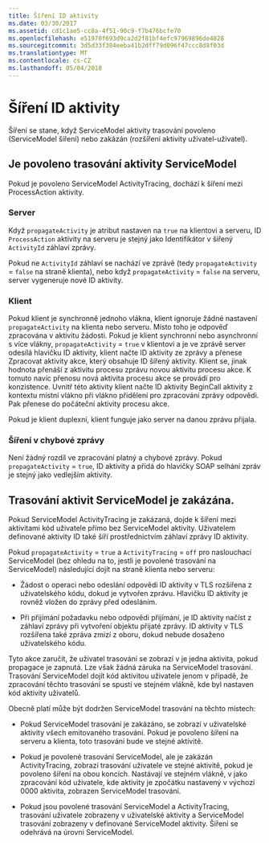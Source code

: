 ```yaml
---
title: Šíření ID aktivity
ms.date: 03/30/2017
ms.assetid: cd1c1ae5-cc8a-4f51-90c9-f7b476bcfe70
ms.openlocfilehash: e51970f693d9ca2d2f81bf4efc97969896de4828
ms.sourcegitcommit: 3d5d33f384eeba41b2dff79d096f47ccc8d8f03d
ms.translationtype: MT
ms.contentlocale: cs-CZ
ms.lasthandoff: 05/04/2018
---
```

# <a name="activity-id-propagation"></a>Šíření ID aktivity
Šíření se stane, když ServiceModel aktivity trasování povoleno (ServiceModel šíření) nebo zakázán (rozšíření aktivity uživatel-uživatel).  
  
## <a name="servicemodel-activity-tracing-is-enabled"></a>Je povoleno trasování aktivity ServiceModel  
 Pokud je povoleno ServiceModel ActivityTracing, dochází k šíření mezi ProcessAction aktivity.  
  
### <a name="server"></a>Server  
 Když `propagateActivity` je atribut nastaven na `true` na klientovi a serveru, ID `ProcessAction` aktivity na serveru je stejný jako Identifikátor v šířený `ActivityId` záhlaví zprávy.  
  
 Pokud ne `ActivityId` záhlaví se nachází ve zprávě (tedy `propagateActivity` = `false` na straně klienta), nebo když `propagateActivity` = `false` na serveru, server vygeneruje nové ID aktivity.  
  
### <a name="client"></a>Klient  
 Pokud klient je synchronně jednoho vlákna, klient ignoruje žádné nastavení `propagateActivity` na klienta nebo serveru. Místo toho je odpověď zpracována v aktivitu žádosti. Pokud je klient synchronní nebo asynchronní s více vlákny, `propagateActivity` = `true` v klientovi a je ve zprávě server odesílá hlavičku ID aktivity, klient načte ID aktivity ze zprávy a přenese Zpracovat aktivity akce, který obsahuje ID šířený aktivity. Klient se, jinak hodnota přenáší z aktivitu procesu zprávu novou aktivitu procesu akce. K tomuto navíc přenosu nová aktivita procesu akce se provádí pro konzistence. Uvnitř této aktivity klient načte ID aktivity BeginCall aktivity z kontextu místní vlákno při vlákno přidělení pro zpracování zprávy odpovědi. Pak přenese do počáteční aktivity procesu akce.  
  
 Pokud je klient duplexní, klient funguje jako server na danou zprávu přijala.  
  
### <a name="propagation-in-fault-messages"></a>Šíření v chybové zprávy  
 Není žádný rozdíl ve zpracování platný a chybové zprávy. Pokud `propagateActivity` = `true`, ID aktivity a přidá do hlavičky SOAP selhání zpráv je stejný jako vedlejším aktivity.  
  
## <a name="servicemodel-activity-tracing-is-disabled"></a>Trasování aktivit ServiceModel je zakázána.  
 Pokud ServiceModel ActivityTracing je zakázaná, dojde k šíření mezi aktivitami kód uživatele přímo bez ServiceModel aktivity. Uživatelem definované aktivity ID také šíří prostřednictvím záhlaví zprávy ID aktivity.  
  
 Pokud `propagateActivity` = `true` a `ActivityTracing` = `off` pro naslouchací ServiceModel (bez ohledu na to, jestli je povolené trasování na ServiceModel) následující dojít na straně klienta nebo serveru:  
  
-   Žádost o operaci nebo odeslání odpovědi ID aktivity v TLS rozšířena z uživatelského kódu, dokud je vytvořen zprávu. Hlavičku ID aktivity je rovněž vložen do zprávy před odesláním.  
  
-   Při přijímání požadavku nebo odpovědi přijímání, je ID aktivity načíst z záhlaví zprávy při vytvoření objektu přijaté zprávy. ID aktivity v TLS rozšířena také zpráva zmizí z oboru, dokud nebude dosaženo uživatelského kódu.  
  
 Tyto akce zaručit, že uživatel trasování se zobrazí v je jedna aktivita, pokud propagace je zapnutá. Lze však žádná záruka na ServiceModel trasování. Trasování ServiceModel dojít kód aktivitou uživatele jenom v případě, že zpracování těchto trasování se spustí ve stejném vlákně, kde byl nastaven kód aktivity uživatelů.  
  
 Obecně platí může být dodržen ServiceModel trasování na těchto místech:  
  
-   Pokud ServiceModel trasování je zakázáno, se zobrazí v uživatelské aktivity všech emitovaného trasování. Pokud je povoleno šíření na serveru a klienta, toto trasování bude ve stejné aktivitě.  
  
-   Pokud je povolené trasování ServiceModel, ale je zakázán ActivityTracing, zobrazí trasování uživatele ve stejné aktivitě, pokud je povoleno šíření na obou koncích. Nastávají ve stejném vlákně, v jako zpracování kód uživatele, kde aktivity je zpočátku nastavený v výchozí 0000 aktivita, zobrazen ServiceModel trasování.  
  
-   Pokud jsou povolené trasování ServiceModel a ActivityTracing, trasování uživatele zobrazeny v uživatelské aktivity a ServiceModel trasování zobrazeny v definované ServiceModel aktivity. Šíření se odehrává na úrovni ServiceModel.

